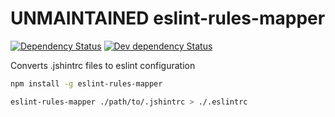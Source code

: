 # UNMAINTAINED eslint-rules-mapper
[![Dependency Status](https://david-dm.org/valorkin/eslint-rules-mapper.svg)](https://david-dm.org/valorkin/eslint-rules-mapper)
[![Dev dependency Status](https://david-dm.org/valorkin/eslint-rules-mapper/dev-status.svg)](https://david-dm.org/valorkin/eslint-rules-mapper#info=devDependencies)

Converts .jshintrc files to eslint configuration

```sh
npm install -g eslint-rules-mapper

eslint-rules-mapper ./path/to/.jshintrc > ./.eslintrc
```
